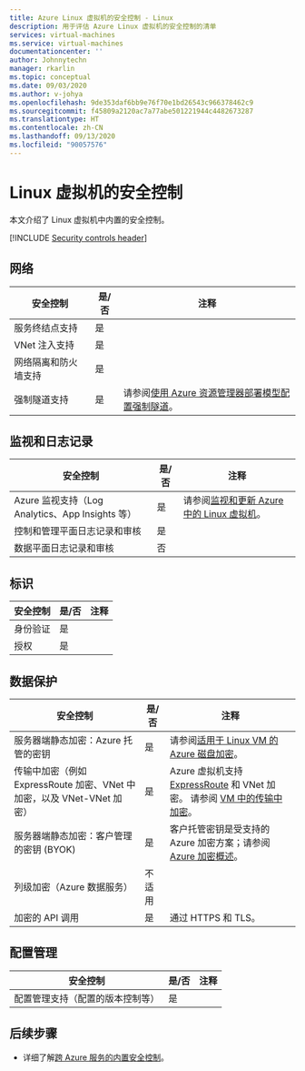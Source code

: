 ```yaml
---
title: Azure Linux 虚拟机的安全控制 - Linux
description: 用于评估 Azure Linux 虚拟机的安全控制的清单
services: virtual-machines
ms.service: virtual-machines
documentationcenter: ''
author: Johnnytechn
manager: rkarlin
ms.topic: conceptual
ms.date: 09/03/2020
ms.author: v-johya
ms.openlocfilehash: 9de353daf6bb9e76f70e1bd26543c966378462c9
ms.sourcegitcommit: f45809a2120ac7a77abe501221944c4482673287
ms.translationtype: HT
ms.contentlocale: zh-CN
ms.lasthandoff: 09/13/2020
ms.locfileid: "90057576"
---
```

# <a name="security-controls-for-linux-virtual-machines"></a>Linux 虚拟机的安全控制

本文介绍了 Linux 虚拟机中内置的安全控制。

[!INCLUDE [Security controls header](../../../includes/security-controls-header.md)]

## <a name="network"></a>网络

| 安全控制 | 是/否 | 注释 |
|---|---|--|
| 服务终结点支持| 是 | |
| VNet 注入支持| 是 | |
| 网络隔离和防火墙支持| 是 |  |
| 强制隧道支持| 是 | 请参阅[使用 Azure 资源管理器部署模型配置强制隧道](../../vpn-gateway/vpn-gateway-forced-tunneling-rm.md)。 |

## <a name="monitoring--logging"></a>监视和日志记录

| 安全控制 | 是/否 | 注释|
|---|---|--|
| Azure 监视支持（Log Analytics、App Insights 等）| 是 | 请参阅[监视和更新 Azure 中的 Linux 虚拟机](./tutorial-monitor.md)。 |
| 控制和管理平面日志记录和审核| 是 |  |
| 数据平面日志记录和审核 | 否 |  |

## <a name="identity"></a>标识

| 安全控制 | 是/否 | 注释|
|---|---|--|
| 身份验证| 是 |  |
| 授权| 是 |  |

## <a name="data-protection"></a>数据保护

| 安全控制 | 是/否 | 注释 |
|---|---|--|
| 服务器端静态加密：Azure 托管的密钥 | 是 | 请参阅[适用于 Linux VM 的 Azure 磁盘加密](disk-encryption-overview.md)。 |
| 传输中加密（例如 ExpressRoute 加密、VNet 中加密，以及 VNet-VNet 加密）| 是 | Azure 虚拟机支持 [ExpressRoute](../../expressroute/index.yml) 和 VNet 加密。 请参阅 [VM 中的传输中加密](../../security/fundamentals/encryption-overview.md#in-transit-encryption-in-vms)。 |
| 服务器端静态加密：客户管理的密钥 (BYOK) | 是 | 客户托管密钥是受支持的 Azure 加密方案；请参阅 [Azure 加密概述](../../security/fundamentals/encryption-overview.md#in-transit-encryption-in-vms)。|
| 列级加密（Azure 数据服务）| 不适用 | |
| 加密的 API 调用| 是 | 通过 HTTPS 和 TLS。 |

## <a name="configuration-management"></a>配置管理

| 安全控制 | 是/否 | 注释|
|---|---|--|
| 配置管理支持（配置的版本控制等）| 是 |  | 

## <a name="next-steps"></a>后续步骤

- 详细了解[跨 Azure 服务的内置安全控制](../../security/fundamentals/security-controls.md)。

<!-- Update_Description: new article about virtual machines linux security controls -->
<!--NEW.date: 10/14/2019-->
